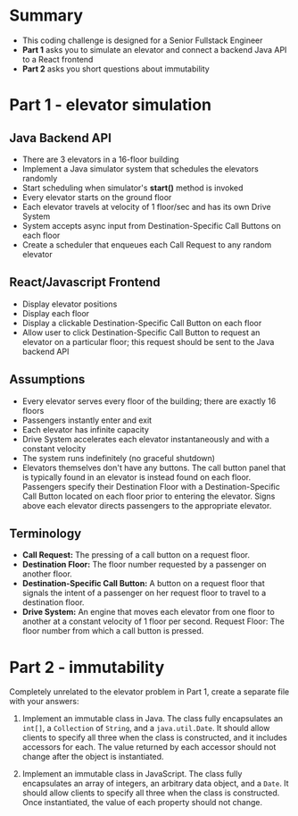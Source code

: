 # Summary

- This coding challenge is designed for a Senior Fullstack Engineer
- **Part 1** asks you to simulate an elevator and connect a backend Java API to a React frontend
- **Part 2** asks you short questions about immutability

# Part 1 - elevator simulation

## Java Backend API
- There are 3 elevators in a 16-floor building
- Implement a Java simulator system that schedules the elevators randomly
- Start scheduling when simulator's **start()** method is invoked
- Every elevator starts on the ground floor
- Each elevator travels at velocity of 1 floor/sec and has its own Drive System
- System accepts async input from Destination-Specific Call Buttons on each floor
- Create a scheduler that enqueues each Call Request to any random elevator

## React/Javascript Frontend
- Display elevator positions
- Display each floor
- Display a clickable Destination-Specific Call Button on each floor
- Allow user to click Destination-Specific Call Button to request an elevator on a particular floor; this request should be sent to the Java backend API

## Assumptions
- Every elevator serves every floor of the building; there are exactly 16 floors
- Passengers instantly enter and exit
- Each elevator has infinite capacity
- Drive System accelerates each elevator instantaneously and with a constant velocity
- The system runs indefinitely (no graceful shutdown)
- Elevators themselves don't have any buttons. The call button panel that is typically found in an elevator is instead found on each floor. Passengers specify their Destination Floor with a Destination-Specific Call Button located on each floor prior to entering the elevator. Signs above each elevator directs passengers to the appropriate elevator.

## Terminology
- **Call Request:** The pressing of a call button on a request floor.
- **Destination Floor:** The floor number requested by a passenger on another floor.
- **Destination-Specific Call Button:** A button on a request floor that signals the intent of a passenger on her request floor to travel to a destination floor.
- **Drive System:** An engine that moves each elevator from one floor to another at a constant velocity of 1 floor per second.
Request Floor: The floor number from which a call button is pressed.

# Part 2 - immutability
Completely unrelated to the elevator problem in Part 1, create a separate file with your answers:

1) Implement an immutable class in Java. The class fully encapsulates an `int[]`, a `Collection` of `String`, and a `java.util.Date`. It should allow clients to specify all three when the class is constructed, and it includes accessors for each. The value returned by each accessor should not change after the object is instantiated.
 
2) Implement an immutable class in JavaScript. The class fully encapsulates an array of integers, an arbitrary data object, and a `Date`. It should allow clients to specify all three when the class is constructed. Once instantiated, the value of each property should not change.
